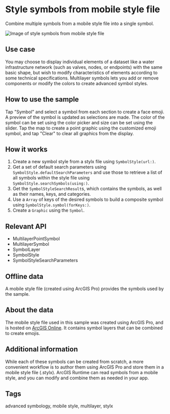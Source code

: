 # Style symbols from mobile style file

Combine multiple symbols from a mobile style file into a single symbol.

![Image of style symbols from mobile style file](style-symbols-from-mobile-style-file.png)

## Use case

You may choose to display individual elements of a dataset like a water infrastructure network (such as valves, nodes, or endpoints) with the same basic shape, but wish to modify characteristics of elements according to some technical specifications. Multilayer symbols lets you add or remove components or modify the colors to create advanced symbol styles.

## How to use the sample

Tap "Symbol" and select a symbol from each section to create a face emoji. A preview of the symbol is updated as selections are made. The color of the symbol can be set using the color picker and size can be set using the slider. Tap the map to create a point graphic using the customized emoji symbol, and tap "Clear" to clear all graphics from the display.

## How it works

1. Create a new symbol style from a stylx file using `SymbolStyle(url:)`.
2. Get a set of default search parameters using `SymbolStyle.defaultSearchParameters` and use those to retrieve a list of all symbols within the style file using `SymbolStyle.searchSymbols(using:)`.
3. Get the `SymbolStyleSearchResult`s, which contains the symbols, as well as their names, keys, and categories.
4. Use a `Array` of keys of the desired symbols to build a composite symbol using `SymbolStyle.symbol(forKeys:)`.
5. Create a `Graphic` using the `Symbol`.

## Relevant API

* MultilayerPointSymbol
* MultilayerSymbol
* SymbolLayer
* SymbolStyle
* SymbolStyleSearchParameters

## Offline data

A mobile style file (created using ArcGIS Pro) provides the symbols used by the sample.

## About the data

The mobile style file used in this sample was created using ArcGIS Pro, and is hosted on [ArcGIS Online](https://www.arcgis.com/home/item.html?id=1bd036f221f54a99abc9e46ff3511cbf). It contains symbol layers that can be combined to create emojis.

## Additional information

While each of these symbols can be created from scratch, a more convenient workflow is to author them using ArcGIS Pro and store them in a mobile style file (.stylx). ArcGIS Runtime can read symbols from a mobile style, and you can modify and combine them as needed in your app.

## Tags

advanced symbology, mobile style, multilayer, stylx
